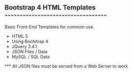#
<!DOCTYPE html>
<html>

<body>
<h2> Bootstrap 4 HTML Templates <br />
---------------------------------- </h2>
<p>
	Basic Front-End Templates for common use.
</p>

<ul>
	<li>HTML 5</li>
	<li>Using Bootstrap 4</li>
	<li>JQuery 3.4.1</li>
	<li>JSON Files / Data</li>
	<li>MySQL / SQL Data</li>
</ul>

<div class="text-white bg-red mb-2">
  *** All JSON files must be served from a Web Server to work
</div>

</body>
</html>

